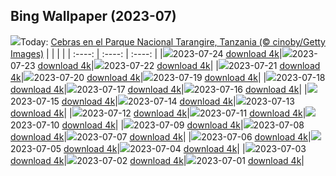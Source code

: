 ## Bing Wallpaper (2023-07)
![](https://global.bing.com/th?id=OHR.ZebraCousins_ES-ES4737783637_UHD.jpg&w=1000)Today: [Cebras en el Parque Nacional Tarangire, Tanzania (© cinoby/Getty Images)](https://global.bing.com/th?id=OHR.ZebraCousins_ES-ES4737783637_UHD.jpg)
|      |      |      |
| :----: | :----: | :----: |
|![](https://global.bing.com/th?id=OHR.ZebraCousins_ES-ES4737783637_UHD.jpg&pid=hp&w=384&h=216&rs=1&c=4)2023-07-24 [download 4k](https://global.bing.com/th?id=OHR.ZebraCousins_ES-ES4737783637_UHD.jpg)|![](https://global.bing.com/th?id=OHR.TeaEstate_ES-ES4580884639_UHD.jpg&pid=hp&w=384&h=216&rs=1&c=4)2023-07-23 [download 4k](https://global.bing.com/th?id=OHR.TeaEstate_ES-ES4580884639_UHD.jpg)|![](https://global.bing.com/th?id=OHR.HammockDay_ES-ES4414764833_UHD.jpg&pid=hp&w=384&h=216&rs=1&c=4)2023-07-22 [download 4k](https://global.bing.com/th?id=OHR.HammockDay_ES-ES4414764833_UHD.jpg)|
|![](https://global.bing.com/th?id=OHR.PlayaDeLaConcha_ES-ES4240005438_UHD.jpg&pid=hp&w=384&h=216&rs=1&c=4)2023-07-21 [download 4k](https://global.bing.com/th?id=OHR.PlayaDeLaConcha_ES-ES4240005438_UHD.jpg)|![](https://global.bing.com/th?id=OHR.MoonDayArtemis_ES-ES3785155121_UHD.jpg&pid=hp&w=384&h=216&rs=1&c=4)2023-07-20 [download 4k](https://global.bing.com/th?id=OHR.MoonDayArtemis_ES-ES3785155121_UHD.jpg)|![](https://global.bing.com/th?id=OHR.CrescentLake_ES-ES3629924640_UHD.jpg&pid=hp&w=384&h=216&rs=1&c=4)2023-07-19 [download 4k](https://global.bing.com/th?id=OHR.CrescentLake_ES-ES3629924640_UHD.jpg)|
|![](https://global.bing.com/th?id=OHR.BucerosBicornis_ES-ES3494607604_UHD.jpg&pid=hp&w=384&h=216&rs=1&c=4)2023-07-18 [download 4k](https://global.bing.com/th?id=OHR.BucerosBicornis_ES-ES3494607604_UHD.jpg)|![](https://global.bing.com/th?id=OHR.CavanCastle_ES-ES3384324350_UHD.jpg&pid=hp&w=384&h=216&rs=1&c=4)2023-07-17 [download 4k](https://global.bing.com/th?id=OHR.CavanCastle_ES-ES3384324350_UHD.jpg)|![](https://global.bing.com/th?id=OHR.BearHoleBrook_ES-ES3265013467_UHD.jpg&pid=hp&w=384&h=216&rs=1&c=4)2023-07-16 [download 4k](https://global.bing.com/th?id=OHR.BearHoleBrook_ES-ES3265013467_UHD.jpg)|
|![](https://global.bing.com/th?id=OHR.CastelmazzanoSunrise_ES-ES3147278053_UHD.jpg&pid=hp&w=384&h=216&rs=1&c=4)2023-07-15 [download 4k](https://global.bing.com/th?id=OHR.CastelmazzanoSunrise_ES-ES3147278053_UHD.jpg)|![](https://global.bing.com/th?id=OHR.BlacktipSharks_ES-ES2959744866_UHD.jpg&pid=hp&w=384&h=216&rs=1&c=4)2023-07-14 [download 4k](https://global.bing.com/th?id=OHR.BlacktipSharks_ES-ES2959744866_UHD.jpg)|![](https://global.bing.com/th?id=OHR.ZhangyeGeopark_ES-ES2744274996_UHD.jpg&pid=hp&w=384&h=216&rs=1&c=4)2023-07-13 [download 4k](https://global.bing.com/th?id=OHR.ZhangyeGeopark_ES-ES2744274996_UHD.jpg)|
|![](https://global.bing.com/th?id=OHR.AsturiasCovadonga_ES-ES5405317829_UHD.jpg&pid=hp&w=384&h=216&rs=1&c=4)2023-07-12 [download 4k](https://global.bing.com/th?id=OHR.AsturiasCovadonga_ES-ES5405317829_UHD.jpg)|![](https://global.bing.com/th?id=OHR.WorldPopDay_ES-ES2607091741_UHD.jpg&pid=hp&w=384&h=216&rs=1&c=4)2023-07-11 [download 4k](https://global.bing.com/th?id=OHR.WorldPopDay_ES-ES2607091741_UHD.jpg)|![](https://global.bing.com/th?id=OHR.SomersetLavender_ES-ES5303782391_UHD.jpg&pid=hp&w=384&h=216&rs=1&c=4)2023-07-10 [download 4k](https://global.bing.com/th?id=OHR.SomersetLavender_ES-ES5303782391_UHD.jpg)|
|![](https://global.bing.com/th?id=OHR.MoselleRiver_ES-ES1849044494_UHD.jpg&pid=hp&w=384&h=216&rs=1&c=4)2023-07-09 [download 4k](https://global.bing.com/th?id=OHR.MoselleRiver_ES-ES1849044494_UHD.jpg)|![](https://global.bing.com/th?id=OHR.CooperChapel_ES-ES1705661178_UHD.jpg&pid=hp&w=384&h=216&rs=1&c=4)2023-07-08 [download 4k](https://global.bing.com/th?id=OHR.CooperChapel_ES-ES1705661178_UHD.jpg)|![](https://global.bing.com/th?id=OHR.CocoaPods_ES-ES1587256646_UHD.jpg&pid=hp&w=384&h=216&rs=1&c=4)2023-07-07 [download 4k](https://global.bing.com/th?id=OHR.CocoaPods_ES-ES1587256646_UHD.jpg)|
|![](https://global.bing.com/th?id=OHR.ComparsaPamplona_ES-ES4789815957_UHD.jpg&pid=hp&w=384&h=216&rs=1&c=4)2023-07-06 [download 4k](https://global.bing.com/th?id=OHR.ComparsaPamplona_ES-ES4789815957_UHD.jpg)|![](https://global.bing.com/th?id=OHR.CorfuBeach_ES-ES8128022655_UHD.jpg&pid=hp&w=384&h=216&rs=1&c=4)2023-07-05 [download 4k](https://global.bing.com/th?id=OHR.CorfuBeach_ES-ES8128022655_UHD.jpg)|![](https://global.bing.com/th?id=OHR.GrasslandsNationalParkSaskachewan_ES-ES7995297579_UHD.jpg&pid=hp&w=384&h=216&rs=1&c=4)2023-07-04 [download 4k](https://global.bing.com/th?id=OHR.GrasslandsNationalParkSaskachewan_ES-ES7995297579_UHD.jpg)|
|![](https://global.bing.com/th?id=OHR.CoyoteBanff_ES-ES5413226119_UHD.jpg&pid=hp&w=384&h=216&rs=1&c=4)2023-07-03 [download 4k](https://global.bing.com/th?id=OHR.CoyoteBanff_ES-ES5413226119_UHD.jpg)|![](https://global.bing.com/th?id=OHR.HalfwayBoats_ES-ES5466545154_UHD.jpg&pid=hp&w=384&h=216&rs=1&c=4)2023-07-02 [download 4k](https://global.bing.com/th?id=OHR.HalfwayBoats_ES-ES5466545154_UHD.jpg)|![](https://global.bing.com/th?id=OHR.PelotonPont_ES-ES5136624994_UHD.jpg&pid=hp&w=384&h=216&rs=1&c=4)2023-07-01 [download 4k](https://global.bing.com/th?id=OHR.PelotonPont_ES-ES5136624994_UHD.jpg)|
